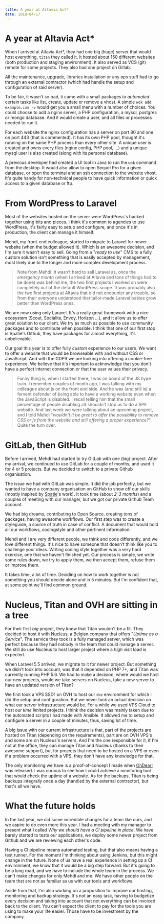 ```yaml
---
title: A year at Altavia Act*
date: 2018-04-17
---
```


# A year at Altavia Act*

When I arrived at Altavia Act*, they had one big (huge) server that would host everything, `titan` they called it. It hosted about 150 different websites (both production and staging environment). It also served as VCS (git) remote for some projects. They also had one project on Gitlab.

All the maintenance, upgrade, libraries installation or any _ops_ stuff had to go through an external contractor (which had handle the setup and configuration of said server).

To be fair, it wasn't so bad, it came with a small packages to _automated_ certain tasks like list, create, update or remove a vhost. A simple `wok add example.com -v` would get you a small menu with a number of choices. You could choose to add a nginx server, a PHP configuration, a mysql, postgres or mongo database. And it would create a user, and all files or processes needed to run it.

For each website the nginx configuration has a server on port 80 and one on port 443 (that is commented). It has its own PHP pool, thought it's running on the same PHP process than every other site. A unique user is created and owns every files (nginx config, PHP pool, ...) and a unique mysql user is also created (along with its personal database).

A previous developer had created a UI tool in Java to run the `wok` command from the desktop. It would also allow to open Sequel Pro for a given database, or open the terminal and an ssh connection to the website vhost. It's quite handy for non-technical people to have quick information or quick access to a given database or ftp.

# From WordPress to Laravel

Most of the websites hosted on the server were WordPress's hacked together using bits and pieces. I think it's common to agencies to use WordPress, it's fairly easy to setup and configure, and once it's in production, the client can manage it himself.

Mehdi, my front-end colleague, started to migrate to Laravel for newer website (when the budget allowed it). Which is an awesome decision, and I'm sure it wasn't easy to sell. Going from a "_ready to use_" CMS to a fully custom solution isn't something that is easily accepted by management, most likely due to the longer and more complex development process.

> Note from Mehdi: It wasn’t hard to sell Laravel as, once the _emergency month_ (when I arrived at Altavia and tons of things had to be done) was behind me, the two first projects I worked on were completely out of the default WordPress scope. It was probably also the two first projects at Altavia that did not encounter any trouble, so from their everyone understood that tailor-made Laravel babies grow better than WordPress ones.

We are now using only Laravel. It's a really great framework with a nice ecosystem (Scout, Socialite, Envoy, Horizon ...), and it allow us to offer great solution to our client. We try as much as possible to use community packages and to contribute when possible. I think that one of our first stop is Spatie's Github, they have packages for almost everything, it's unbelievable.

Our goal this year is to offer fully _custom_ experience to our users. We want to offer a website that would be browseable with and without CSS or JavaScript. And with the GDPR we are looking into offering a cookie-free experience. We believe that it's important to acknowledge that you don't have a perfect internet connection or that the user values their privacy.

> Funny thing is, when I started there, I was on board of the JS hype train. I remember couples of month ago, I was talking with my colleague about js on the front end side. And he was (and still is) a fervent defender of being able to have a working website even when the JavaScript is disabled. I recall telling him that the small percentage of people disabling JS shouldn't stop us to do a SPA website.
> And last week we were talking about an upcoming project, and I told Mehdi "_wouldn't it be great to offer the possibility to remove CSS or js from the website and still offering a proper experience?_". Quite the turn over.

# GitLab, then GitHub

Before I arrived, Mehdi had started to try GitLab with one (big) project. After my arrival, we continued to use GitLab for a couple of months, and used it for 4 or 5 projects. But we decided to switch to a private Github organisation.

The issue we had with GitLab was simple. It did the job perfectly, but we wanted to have a company organisation on GitHub to show off our skills (mostly inspired by [Spatie](https://github.com/spatie)'s work). It took time (about _2-3 months_) and a couples of meeting with our manager, but we got our private Github Team account.

We had big dreams, contributing to Open Source, creating tons of packages, having awesome workflows. Our first step was to create a styleguide, a source of truth in case of conflict. A document that would hold all our workflows, codingstyle and other pertinent information.

Mehdi and I are very different people, we think and code differently, and we love different things. It's nice to have someone that doesn't think like you to challenge your ideas. Writing coding style together was a very hard exercise, one that we haven't finished yet. Our process is simple, we write some rules down, we try to apply them, we then accept them, refuse them or improve them.

It takes time, a lot of time. Deciding on how to work together is not something you should decide alone and in 5 minutes. But I'm confident that, at some point we'll find common ground.

# Nucleus, Titan and OVH are sitting in a tree

For their first _big_ project, they knew that Titan wouldn't be a fit. They decided to host it with [Nucleus](https://www.nucleus.be/), a Belgian company that offers "_Uptime as a Service_". The service they took is a fully managed server, which was perfect because they had nobody in the team that could manage a server. We still do use Nucleus to host larger project where a _high_ visit load is expected.

When Laravel 5.5 arrived, we migrate to it for newer project. But something we didn't took into account, was that it depended on PHP 7+, and Titan was currently running PHP 5.6. We had to make a decision, where would we host our new projects, would we take servers on Nucleus, take a new server to have an updated version of Titan?

We first took a VPS SSD1 on OVH to host our `dev` environment for which I did the setup and configuration. But we never took an actual decision on what our server infrastructure would be. For a while we used VPS Cloud to host our _time limited_ projects. I think the decision was mainly taken due to the automated scripts I had made with Ansible. It allowed me to setup and configure a server in a couple of minutes, thus, saving lot of time.

A big issue with our current infrastructure is that, part of the projects are hosted on Titan (depending on the requirements), part are on OVH VPS's and some are on Nucleus's servers. And I'm the one responsible for it, if I'm not at the office, they can manage Titan and Nucleus (thanks to their awesome support), but for projects that need to be hosted on a VPS or even if a problem occurred with a VPS, they don't have any knowledge for that.

The only monitoring we have is a proof-of-concept I made when [OhDear!](https://ohdearapp.com/) was released. I was curious to see how I could achieve a monitoring tool that would check the uptime of a website. As for the backups, Titan is being backups integrally once a day (handled by the external contractor), but that's all we have.

# What the future holds

In the last year, we did some incredible changes for a team like ours, and we aspire to do even more this year. I had a meeting with my manager to present what I called _Why we should have a CI pipeline in place_. We have barely started to tests our applications, we deploy some newer project from Github and we are reviewing each other's code.

Having a CI pipeline means automated testing, but that also means having a test runner. For the moment I'm thinking about using Jenkins, but this might change in the future. None of us have a real experience in setting up a CI environment, we know that it would be a big step forward. But it's going to be a long road, and we have to include the whole team in the process. We can't make changes for only Mehdi and me. We have other people on the team that are not as familiar as us with our tools and workflows.

Aside from that, I'm also working on a proposition to improve our hosting, monitoring and backup strategy. It's not an easy task, having to budgetize every decision and taking into account that not everything can be invoiced back to the client. You can't expect the client to pay for the tools you are using to make your life easier. Those have to be investment by the company.

